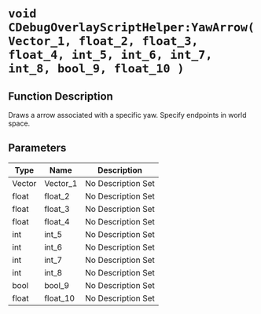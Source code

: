 # `void CDebugOverlayScriptHelper:YawArrow(Vector_1, float_2, float_3, float_4, int_5, int_6, int_7, int_8, bool_9, float_10 )`
## Function Description
Draws a arrow associated with a specific yaw. Specify endpoints in world space.
## Parameters
Type|Name|Description
--|--|--
Vector|Vector_1|No Description Set
float|float_2|No Description Set
float|float_3|No Description Set
float|float_4|No Description Set
int|int_5|No Description Set
int|int_6|No Description Set
int|int_7|No Description Set
int|int_8|No Description Set
bool|bool_9|No Description Set
float|float_10|No Description Set
